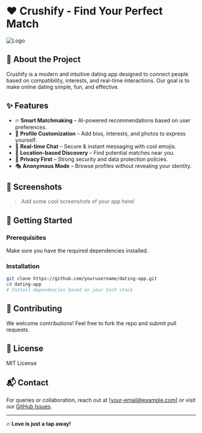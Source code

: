 # ❤️ Crushify - Find Your Perfect Match

![Logo](https://via.placeholder.com/150)

## 🚀 About the Project
Crushify is a modern and intuitive dating app designed to connect people based on compatibility, interests, and real-time interactions. Our goal is to make online dating simple, fun, and effective.

## ✨ Features
- 🔥 **Smart Matchmaking** – AI-powered recommendations based on user preferences.
- 📝 **Profile Customization** – Add bios, interests, and photos to express yourself.
- 💬 **Real-time Chat** – Secure & instant messaging with cool emojis.
- 📍 **Location-based Discovery** – Find potential matches near you.
- 🚫 **Privacy First** – Strong security and data protection policies.
- 🎭 **Anonymous Mode** – Browse profiles without revealing your identity.

## 📸 Screenshots
> Add some cool screenshots of your app here!

## 🚀 Getting Started
### Prerequisites
Make sure you have the required dependencies installed.

### Installation
```bash
git clone https://github.com/yourusername/dating-app.git
cd dating-app
# Install dependencies based on your tech stack
```

## 🤝 Contributing
We welcome contributions! Feel free to fork the repo and submit pull requests.

## 📜 License
MIT License

## 📬 Contact
For queries or collaboration, reach out at [your-email@example.com] or visit our [GitHub Issues](https://github.com/yourusername/dating-app/issues).

---
🔥 **Love is just a tap away!**
